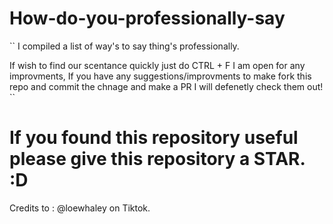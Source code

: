 # How-do-you-professionally-say
``
I compiled a list of way's to say thing's professionally. 

If wish to find our scentance quickly just do CTRL + F
I am open for any improvments, If you have any suggestions/improvments to make fork this repo and commit the chnage and make a PR I will defenetly check them out!
``
# If you found this repository useful please give this repository a STAR. :D





Credits to : @loewhaley on Tiktok.
